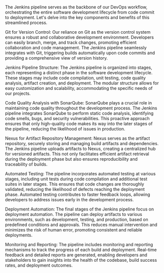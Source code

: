 The Jenkins pipeline serves as the backbone of our DevOps workflow, orchestrating the entire software development lifecycle from code commit to deployment. Let's delve into the key components and benefits of this streamlined process.

Git for Version Control:
Our reliance on Git as the version control system ensures a robust and collaborative development environment. Developers can easily branch, merge, and track changes, promoting efficient collaboration and code management. The Jenkins pipeline seamlessly integrates with Git, triggering builds automatically upon code commits and providing a comprehensive view of version history.

Jenkins Pipeline Structure:
The Jenkins pipeline is organized into stages, each representing a distinct phase in the software development lifecycle. These stages may include code compilation, unit testing, code quality analysis, artifact creation, and deployment. The modular structure allows for easy customization and scalability, accommodating the specific needs of our projects.

Code Quality Analysis with SonarQube:
SonarQube plays a crucial role in maintaining code quality throughout the development process. The Jenkins pipeline integrates SonarQube to perform static code analysis, identifying code smells, bugs, and security vulnerabilities. This proactive approach ensures that only high-quality code makes its way into the later stages of the pipeline, reducing the likelihood of issues in production.

Nexus for Artifact Repository Management:
Nexus serves as the artifact repository, securely storing and managing build artifacts and dependencies. The Jenkins pipeline uploads artifacts to Nexus, creating a centralized hub for versioned artifacts. This not only facilitates efficient artifact retrieval during the deployment phase but also ensures reproducibility and traceability of builds.

Automated Testing:
The pipeline incorporates automated testing at various stages, including unit tests during code compilation and additional test suites in later stages. This ensures that code changes are thoroughly validated, reducing the likelihood of defects reaching the deployment phase. Automated testing contributes to faster feedback loops, allowing developers to address issues early in the development process.

Deployment Automation:
The final stages of the Jenkins pipeline focus on deployment automation. The pipeline can deploy artifacts to various environments, such as development, testing, and production, based on predefined conditions and approvals. This reduces manual intervention and minimizes the risk of human error, promoting consistent and reliable deployments.

Monitoring and Reporting:
The pipeline includes monitoring and reporting mechanisms to track the progress of each build and deployment. Real-time feedback and detailed reports are generated, enabling developers and stakeholders to gain insights into the health of the codebase, build success rates, and deployment outcomes.
